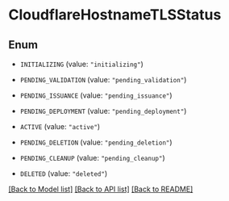 # CloudflareHostnameTLSStatus

## Enum


* `INITIALIZING` (value: `"initializing"`)

* `PENDING_VALIDATION` (value: `"pending_validation"`)

* `PENDING_ISSUANCE` (value: `"pending_issuance"`)

* `PENDING_DEPLOYMENT` (value: `"pending_deployment"`)

* `ACTIVE` (value: `"active"`)

* `PENDING_DELETION` (value: `"pending_deletion"`)

* `PENDING_CLEANUP` (value: `"pending_cleanup"`)

* `DELETED` (value: `"deleted"`)


[[Back to Model list]](../README.md#documentation-for-models) [[Back to API list]](../README.md#documentation-for-api-endpoints) [[Back to README]](../README.md)


